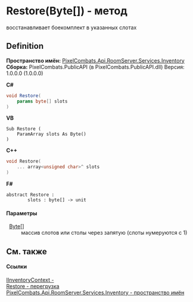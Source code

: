 # Restore(Byte[]) - метод


восстанавливает боекомплект в указанных слотах



## Definition
**Пространство имён:** <a href="5945d62f-d373-7a99-aa76-f4d88f1da8e8">PixelCombats.Api.RoomServer.Services.Inventory</a>  
**Сборка:** PixelCombats.PublicAPI (в PixelCombats.PublicAPI.dll) Версия: 1.0.0.0 (1.0.0.0)

**C#**
``` C#
void Restore(
	params byte[] slots
)
```
**VB**
``` VB
Sub Restore ( 
	ParamArray slots As Byte()
)
```
**C++**
``` C++
void Restore(
	... array<unsigned char>^ slots
)
```
**F#**
``` F#
abstract Restore : 
        slots : byte[] -> unit 
```



#### Параметры
<dl><dt>  <a href="https://learn.microsoft.com/dotnet/api/system.byte" target="_blank" rel="noopener noreferrer">Byte</a>[]</dt><dd>массив слотов или столы через запятую (слоты нумеруются с 1)</dd></dl>

## См. также


#### Ссылки
<a href="ff635c4c-8cb1-6876-f351-b8eb44ea6ae9">IInventoryContext - </a>  
<a href="472b3729-c19b-b0dd-d87a-5175e0dfe167">Restore - перегрузка</a>  
<a href="5945d62f-d373-7a99-aa76-f4d88f1da8e8">PixelCombats.Api.RoomServer.Services.Inventory - пространство имён</a>  
